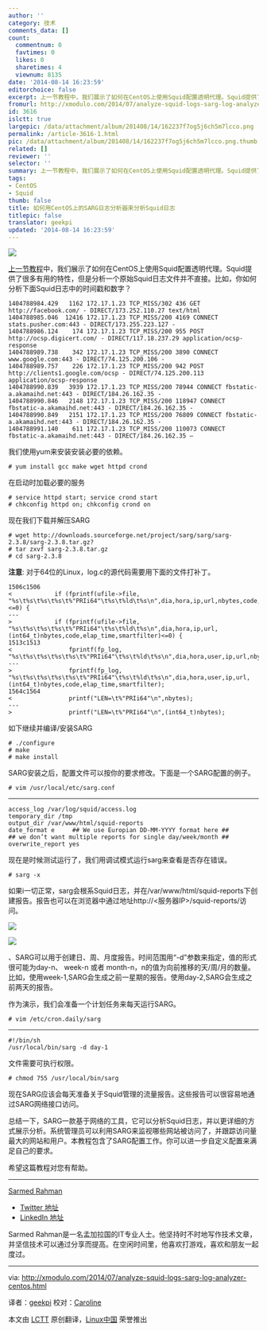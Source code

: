 ```yaml
---
author: ''
category: 技术
comments_data: []
count:
  commentnum: 0
  favtimes: 0
  likes: 0
  sharetimes: 4
  viewnum: 8135
date: '2014-08-14 16:23:59'
editorchoice: false
excerpt: 上一节教程中，我们展示了如何在CentOS上使用Squid配置透明代理。Squid提供了很多有用的特性，但是分析一个原始Squid日志文件并不直接。比如，你如何分析下面Squid日志中的时间戳和数字？SARG（或者说是Squid分析报告生成器）是一款基于web的工具，用于从Squid日志中生成报告。SARG提供了一个由Squid处理的网络流量视图，易于理解，并且它可以很容易地设置和维护。在下面的教程中，我们会展示如何在CentOS平台上设置SARG。
fromurl: http://xmodulo.com/2014/07/analyze-squid-logs-sarg-log-analyzer-centos.html
id: 3616
islctt: true
largepic: /data/attachment/album/201408/14/162237f7og5j6ch5m7lcco.png
permalink: /article-3616-1.html
pic: /data/attachment/album/201408/14/162237f7og5j6ch5m7lcco.png.thumb.jpg
related: []
reviewer: ''
selector: ''
summary: 上一节教程中，我们展示了如何在CentOS上使用Squid配置透明代理。Squid提供了很多有用的特性，但是分析一个原始Squid日志文件并不直接。比如，你如何分析下面Squid日志中的时间戳和数字？SARG（或者说是Squid分析报告生成器）是一款基于web的工具，用于从Squid日志中生成报告。SARG提供了一个由Squid处理的网络流量视图，易于理解，并且它可以很容易地设置和维护。在下面的教程中，我们会展示如何在CentOS平台上设置SARG。
tags:
- CentOS
- Squid
thumb: false
title: 如何用CentOS上的SARG日志分析器来分析Squid日志
titlepic: false
translator: geekpi
updated: '2014-08-14 16:23:59'
---
```


![](/data/attachment/album/201408/14/162237f7og5j6ch5m7lcco.png)


[上一节教程](http://xmodulo.com/2014/06/squid-transparent-web-proxy-centos-rhel.html)中，我们展示了如何在CentOS上使用Squid配置透明代理。Squid提供了很多有用的特性，但是分析一个原始Squid日志文件并不直接。比如，你如何分析下面Squid日志中的时间戳和数字？



```
1404788984.429   1162 172.17.1.23 TCP_MISS/302 436 GET http://facebook.com/ - DIRECT/173.252.110.27 text/html
1404788985.046  12416 172.17.1.23 TCP_MISS/200 4169 CONNECT stats.pusher.com:443 - DIRECT/173.255.223.127 -
1404788986.124    174 172.17.1.23 TCP_MISS/200 955 POST http://ocsp.digicert.com/ - DIRECT/117.18.237.29 application/ocsp-response
1404788989.738    342 172.17.1.23 TCP_MISS/200 3890 CONNECT www.google.com:443 - DIRECT/74.125.200.106 -
1404788989.757    226 172.17.1.23 TCP_MISS/200 942 POST http://clients1.google.com/ocsp - DIRECT/74.125.200.113 application/ocsp-response
1404788990.839   3939 172.17.1.23 TCP_MISS/200 78944 CONNECT fbstatic-a.akamaihd.net:443 - DIRECT/184.26.162.35 -
1404788990.846   2148 172.17.1.23 TCP_MISS/200 118947 CONNECT fbstatic-a.akamaihd.net:443 - DIRECT/184.26.162.35 -
1404788990.849   2151 172.17.1.23 TCP_MISS/200 76809 CONNECT fbstatic-a.akamaihd.net:443 - DIRECT/184.26.162.35 -
1404788991.140    611 172.17.1.23 TCP_MISS/200 110073 CONNECT fbstatic-a.akamaihd.net:443 - DIRECT/184.26.162.35 –
```

我们使用yum来安装安装必要的依赖。



```
# yum install gcc make wget httpd crond 

```

在启动时加载必要的服务



```
# service httpd start; service crond start
# chkconfig httpd on; chkconfig crond on 

```

现在我们下载并解压SARG



```
# wget http://downloads.sourceforge.net/project/sarg/sarg/sarg-2.3.8/sarg-2.3.8.tar.gz?
# tar zxvf sarg-2.3.8.tar.gz
# cd sarg-2.3.8 

```

**注意**: 对于64位的Linux，log.c的源代码需要用下面的文件打补丁。



```
1506c1506
<            if (fprintf(ufile->file, "%s\t%s\t%s\t%s\t%"PRIi64"\t%s\t%ld\t%s\n",dia,hora,ip,url,nbytes,code,elap_time,smartfilter)<=0) {
---
>            if (fprintf(ufile->file, "%s\t%s\t%s\t%s\t%"PRIi64"\t%s\t%ld\t%s\n",dia,hora,ip,url,(int64_t)nbytes,code,elap_time,smartfilter)<=0) {
1513c1513
<                fprintf(fp_log, "%s\t%s\t%s\t%s\t%s\t%"PRIi64"\t%s\t%ld\t%s\n",dia,hora,user,ip,url,nbytes,code,elap_time,smartfilter);
---
>                fprintf(fp_log, "%s\t%s\t%s\t%s\t%s\t%"PRIi64"\t%s\t%ld\t%s\n",dia,hora,user,ip,url,(int64_t)nbytes,code,elap_time,smartfilter);
1564c1564
<                printf("LEN=\t%"PRIi64"\n",nbytes);
---
>                printf("LEN=\t%"PRIi64"\n",(int64_t)nbytes);

```

如下继续并编译/安装SARG



```
# ./configure
# make
# make install 

```

SARG安装之后，配置文件可以按你的要求修改。下面是一个SARG配置的例子。



```
# vim /usr/local/etc/sarg.conf 

```



---



```
access_log /var/log/squid/access.log
temporary_dir /tmp
output_dir /var/www/html/squid-reports
date_format e     ## We use Europian DD-MM-YYYY format here ##
## we don’t want multiple reports for single day/week/month ##
overwrite_report yes

```

现在是时候测试运行了，我们用调试模式运行sarg来查看是否存在错误。



```
# sarg -x

```

如果i一切正常，sarg会根系Squid日志，并在/var/www/html/squid-reports下创建报告。报告也可以在浏览器中通过地址http://<服务器IP>/squid-reports/访问。


[![](https://camo.githubusercontent.com/5f3e90eaa7c9f09de466633855fa7e6ea3e0c03c/68747470733a2f2f6661726d332e737461746963666c69636b722e636f6d2f323933312f31343633313430333933355f346666333465303762395f7a2e6a7067)](https://camo.githubusercontent.com/5f3e90eaa7c9f09de466633855fa7e6ea3e0c03c/68747470733a2f2f6661726d332e737461746963666c69636b722e636f6d2f323933312f31343633313430333933355f346666333465303762395f7a2e6a7067)


[![](https://camo.githubusercontent.com/73b63de6bf943e4082f4ac9372cee93a5ceb8090/68747470733a2f2f6661726d342e737461746963666c69636b722e636f6d2f333930312f31343632393238313634345f666563333130313463355f7a2e6a7067)](https://camo.githubusercontent.com/73b63de6bf943e4082f4ac9372cee93a5ceb8090/68747470733a2f2f6661726d342e737461746963666c69636b722e636f6d2f333930312f31343632393238313634345f666563333130313463355f7a2e6a7067)


、SARG可以用于创建日、周、月度报告。时间范围用“-d”参数来指定，值的形式很可能为day-n、 week-n 或者 month-n，n的值为向前推移的天/周/月的数量。比如，使用week-1,SARG会生成之前一星期的报告。使用day-2,SARG会生成之前两天的报告。


作为演示，我们会准备一个计划任务来每天运行SARG。



```
# vim /etc/cron.daily/sarg 

```



---



```
#!/bin/sh
/usr/local/bin/sarg -d day-1

```

文件需要可执行权限。



```
# chmod 755 /usr/local/bin/sarg 

```

现在SARG应该会每天准备关于Squid管理的流量报告。这些报告可以很容易地通过SARG网络接口访问。


总结一下，SARG一款基于网络的工具，它可以分析Squid日志，并以更详细的方式展示分析。系统管理员可以利用SARG来监视哪些网站被访问了，并跟踪访问量最大的网站和用户。本教程包含了SARG配置工作。你可以进一步自定义配置来满足自己的要求。


希望这篇教程对您有帮助。




---


[Sarmed Rahman](http://amar-linux.blogspot.com/)


* [Twitter 地址](http://twitter.com/SarmedRahman)
* [LinkedIn 地址](http://www.linkedin.com/in/sarmedrahman)


Sarmed Rahman是一名孟加拉国的IT专业人士。他坚持时不时地写作技术文章，并坚信技术可以通过分享而提高。在空闲时间里，他喜欢打游戏，喜欢和朋友一起度过。




---


via: <http://xmodulo.com/2014/07/analyze-squid-logs-sarg-log-analyzer-centos.html>


译者：[geekpi](https://github.com/geekpi) 校对：[Caroline](https://github.com/carolinewuyan)


本文由 [LCTT](https://github.com/LCTT/TranslateProject) 原创翻译，[Linux中国](http://linux.cn/) 荣誉推出